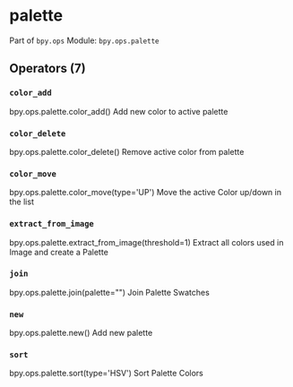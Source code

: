 # palette

Part of `bpy.ops`
Module: `bpy.ops.palette`

## Operators (7)

### `color_add`

bpy.ops.palette.color_add()
Add new color to active palette

### `color_delete`

bpy.ops.palette.color_delete()
Remove active color from palette

### `color_move`

bpy.ops.palette.color_move(type='UP')
Move the active Color up/down in the list

### `extract_from_image`

bpy.ops.palette.extract_from_image(threshold=1)
Extract all colors used in Image and create a Palette

### `join`

bpy.ops.palette.join(palette="")
Join Palette Swatches

### `new`

bpy.ops.palette.new()
Add new palette

### `sort`

bpy.ops.palette.sort(type='HSV')
Sort Palette Colors

